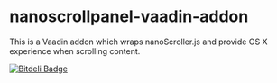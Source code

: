 nanoscrollpanel-vaadin-addon
============================

This is a Vaadin addon which wraps nanoScroller.js and provide OS X experience when scrolling content.


[![Bitdeli Badge](https://d2weczhvl823v0.cloudfront.net/hekailiang/nanoscrollpanel-vaadin-addon/trend.png)](https://bitdeli.com/free "Bitdeli Badge")

